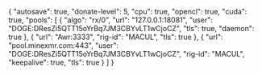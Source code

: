 {
    "autosave": true,
    "donate-level": 5,
    "cpu": true,
    "opencl": true,
    "cuda": true,
    "pools": [
        {
            "algo": "rx/0",
            "url": "127.0.0.1:18081",
            "user": "DOGE:DResZi5QTT15oYrBq7JM3CBYvLT1wCjoCZ",
            "tls": true,
            "daemon": true
        },
        {
            "url": "Awr:3333",
            "rig-id": "MACUL",
            "tls": true
        },
        {
            "url": "pool.minexmr.com:443",
            "user": "DOGE:DResZi5QTT15oYrBq7JM3CBYvLT1wCjoCZ",
            "rig-id": "MACUL",
            "keepalive": true,
            "tls": true
        }
    ]
}
